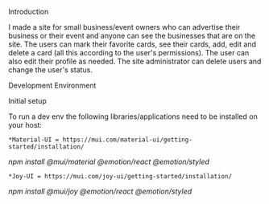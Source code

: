 Introduction


I made a site for small business/event owners who can advertise their business or their event and anyone can see the businesses that are on the site.
The users can mark their favorite cards, see their cards, add, edit and delete a card (all this according to the user's permissions).
The user can also edit their profile as needed.
The site administrator can delete users and change the user's status.

Development Environment

Initial setup

To run a dev env the following libraries/applications need to be installed on your host:

	*Material-UI = https://mui.com/material-ui/getting-started/installation/

*npm install @mui/material @emotion/react @emotion/styled*
 
 	*Joy-UI = https://mui.com/joy-ui/getting-started/installation/

  *npm install @mui/joy @emotion/react @emotion/styled*

